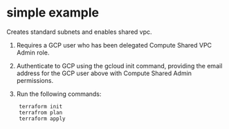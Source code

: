 # simple example

Creates standard subnets and enables shared vpc.

1. Requires a GCP user who has been delegated Compute Shared VPC Admin role.  

2. Authenticate to GCP using the gcloud init command, providing the email address for the GCP user above with Compute Shared Admin permissions.

3. Run the following commands:

```
    terraform init
    terrafrom plan
    terraform apply
```
